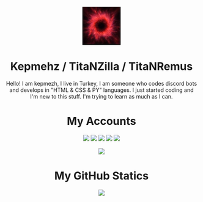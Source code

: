 <div class="mountain" id="mountain">
   <div class="readme" id="readme">
      <p align="center">
      <img class="resim" align="center" width="100px" src="img/image.jpg" alt="Kepmehz Profile Photo" />
      </p>
      <h1 align="center" class="bigfont" id="bigfont">
         Kepmehz / TitaNZilla / TitaNRemus
      </h1>
      <p align="center" class="paragraph" id="paragraph">
         Hello! I am kepmezh, I live in Turkey, I am someone who codes discord bots and develops in "HTML & CSS & PY" languages. I just started coding and I'm new to this stuff. I'm trying to learn as much as I can.
      </p>
   </div>
</div>

<div class="myaccounts" id="myaccounts">
   <div class="accounts" id="accounts">
      <h1 align="center">
          My Accounts 
      </h1>
      <p align="center">
         <a href="https://discord.com/users/801152740310253629" target"blank_"><img src="https://img.shields.io/badge/discord%20-7289DA.svg?&style=for-the-badge&logo=discord&logoColor=white"></a>
         <a href="https://www.youtube.com/channel/UCiTk6PsWwmy79v2uM6NRAQw" target"blank_"><img src="https://img.shields.io/badge/youtube%20-ff0000.svg?&style=for-the-badge&logo=youtube&logoColor=white"></a>
         <a href="https://open.spotify.com/user/qokr7flwhvhq9pdpu8lfsxnlt" target"blank_"><img src="https://img.shields.io/badge/Spotify%20-1ed760.svg?&style=for-the-badge&logo=spotify&logoColor=white"></a>
         <a href="https://github.com/kepmehzjs" target"blank_"><img src="https://img.shields.io/badge/GitHub%20-191717.svg?&style=for-the-badge&logo=github&logoColor=white"></a>
         <a href="https://steamcommunity.com/profiles/76561199173363993" target"blank_"><img src="https://img.shields.io/badge/steam%20-171a21.svg?&style=for-the-badge&logo=steam&logoColor=white"></a>
      </p>
   </div>
</div>

<p align="center">
<img align="center" src="https://readme-typing-svg.herokuapp.com?lines=https%3A%2F%2Ftwitter.com%2Fkepmehz33;https%3A%2F%2Ftwitch.tv%2Fkepmehz;https%3A%2F%2Ftitanzilla.ga+(+Now+Active+))](https://git.io/typing-svg"></img>
</p>

<h1 align="center">My GitHub Statics</h1>

<div class="statics" id="statics">
   <p align="center">
   <img src="https://github-readme-stats.vercel.app/api?username=kepmehzjs&theme=dark&show_icons=true"></img>
   </p>
</div>
